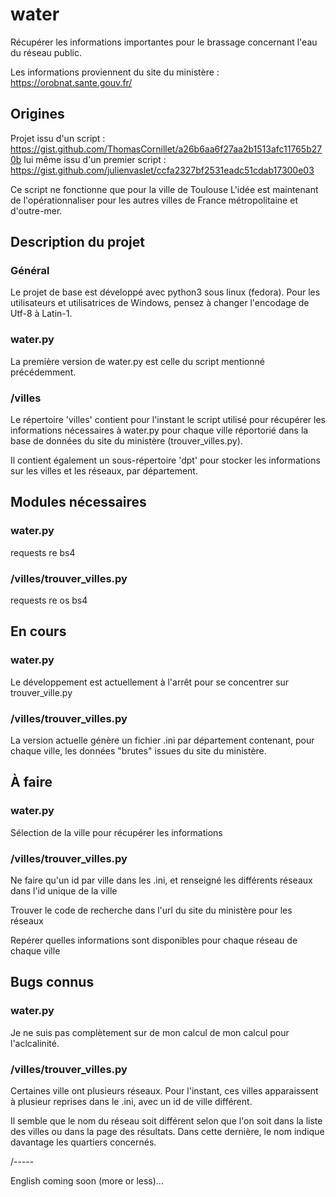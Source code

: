 # water

Récupérer les informations importantes pour le brassage concernant l'eau du réseau public.

Les informations proviennent du site du ministère : https://orobnat.sante.gouv.fr/


## Origines

Projet issu d'un script : https://gist.github.com/ThomasCornillet/a26b6aa6f27aa2b1513afc11765b270b
lui même issu d'un premier script : https://gist.github.com/julienvaslet/ccfa2327bf2531eadc51cdab17300e03

Ce script ne fonctionne que pour la ville de Toulouse
L'idée est maintenant de l'opérationnaliser pour les autres villes de France métropolitaine et d'outre-mer.


## Description du projet
### Général
Le projet de base est développé avec python3 sous linux (fedora).
Pour les utilisateurs et utilisatrices de Windows, pensez à changer l'encodage de Utf-8 à Latin-1.

### water.py
La première version de water.py est celle du script mentionné précédemment.

### /villes
Le répertoire 'villes' contient pour l'instant le script utilisé pour récupérer les informations nécessaires à water.py pour chaque ville réportorié dans la base de données du site du ministère (trouver_villes.py).

Il contient également un sous-répertoire 'dpt' pour stocker les informations sur les villes et les réseaux, par département.


## Modules nécessaires
### water.py
requests
re
bs4

### /villes/trouver_villes.py
requests
re
os
bs4


## En cours
### water.py
Le développement est actuellement à l'arrêt pour se concentrer sur trouver_ville.py

### /villes/trouver_villes.py
La version actuelle génère un fichier .ini par département contenant, pour chaque ville, les données "brutes" issues du site du ministère.


## À faire
### water.py
Sélection de la ville pour récupérer les informations

### /villes/trouver_villes.py
Ne faire qu'un id par ville dans les .ini, et renseigné les différents réseaux dans l'id unique de la ville

Trouver le code de recherche dans l'url du site du ministère pour les réseaux

Repérer quelles informations sont disponibles pour chaque réseau de chaque ville


## Bugs connus
### water.py
Je ne suis pas complètement sur de mon calcul de mon calcul pour l'aclcalinité.

### /villes/trouver_villes.py
Certaines ville ont plusieurs réseaux. Pour l'instant, ces villes apparaissent à plusieur reprises dans le .ini, avec un id de ville différent.

Il semble que le nom du réseau soit différent selon que l'on soit dans la liste des villes ou dans la page des résultats. Dans cette dernière, le nom indique davantage les quartiers concernés.


/-----

English coming soon (more or less)...
